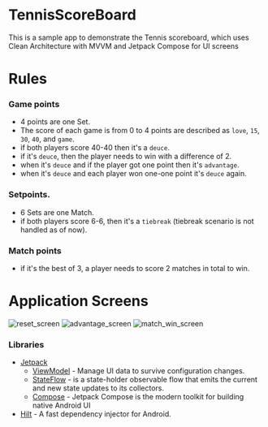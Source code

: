 # TennisScoreBoard
This is a sample app to demonstrate the Tennis scoreboard, which uses Clean Architecture with MVVM and Jetpack Compose for UI screens 

# Rules
### Game points
- 4 points are one Set.
- The score of each game is from 0 to 4 points are described as `love`, `15`, `30`, `40`, and `game`.
- if both players score 40-40 then it's a `deuce`.
- if it's `deuce`, then the player needs to win with a difference of 2.
- when it's `deuce` and if the player got one point then it's `advantage`.
- when it's `deuce` and each player won one-one point it's `deuce` again.

### Setpoints.
- 6 Sets are one Match.
- if both players score 6-6, then it's a `tiebreak` (tiebreak scenario is not handled as of now).

### Match points
- if it's the best of 3, a player needs to score 2 matches in total to win.

# Application Screens
![reset_screen](https://github.com/vinayjainmaya/TennisScoreBoard/blob/master/screen/reset.png?raw=true "Reset Screen")
![advantage_screen](https://github.com/vinayjainmaya/TennisScoreBoard/blob/master/screen/ad.png?raw=true "Advantage Screen")
![match_win_screen](https://github.com/vinayjainmaya/TennisScoreBoard/blob/master/screen/match_win.png?raw=true "Match Win Screen")

### Libraries
- [Jetpack](https://developer.android.com/jetpack)
    - [ViewModel](https://developer.android.com/topic/libraries/architecture/viewmodel) - Manage UI data to survive configuration changes.
    - [StateFlow](https://developer.android.com/kotlin/flow/stateflow-and-sharedflow#stateflow) - is a state-holder observable flow that emits the current and new state updates to its collectors.
    - [Compose](https://developer.android.com/jetpack/compose) - Jetpack Compose is the modern toolkit for building native Android UI
- [Hilt](https://dagger.dev/hilt/) - A fast dependency injector for Android.




